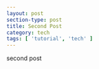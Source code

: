 ```yaml
---
layout: post
section-type: post
title: Second Post
category: tech
tags: [ 'tutorial', 'tech' ]
---
```


second post
